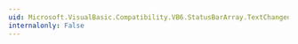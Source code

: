 ```yaml
---
uid: Microsoft.VisualBasic.Compatibility.VB6.StatusBarArray.TextChanged
internalonly: False
---
```

